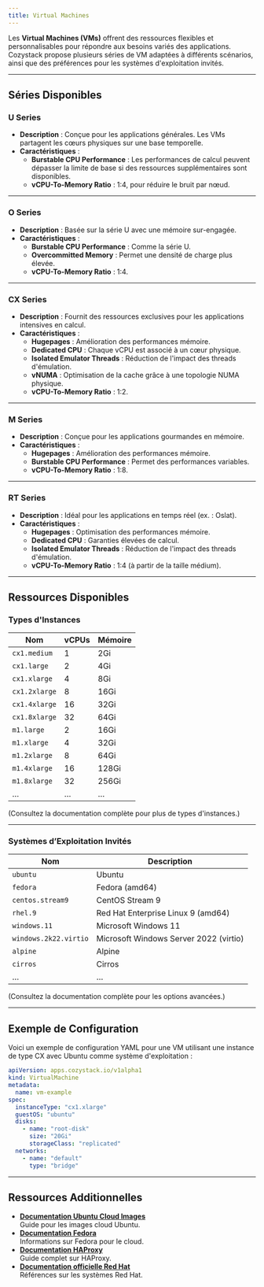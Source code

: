 ```yaml
---
title: Virtual Machines
---
```


Les **Virtual Machines (VMs)** offrent des ressources flexibles et personnalisables pour répondre aux besoins variés des applications. Cozystack propose plusieurs séries de VM adaptées à différents scénarios, ainsi que des préférences pour les systèmes d'exploitation invités.

---

## Séries Disponibles

### **U Series**

- **Description** : Conçue pour les applications générales. Les VMs partagent les cœurs physiques sur une base temporelle.
- **Caractéristiques** :
  - **Burstable CPU Performance** : Les performances de calcul peuvent dépasser la limite de base si des ressources supplémentaires sont disponibles.
  - **vCPU-To-Memory Ratio** : 1:4, pour réduire le bruit par nœud.

---

### **O Series**

- **Description** : Basée sur la série U avec une mémoire sur-engagée.
- **Caractéristiques** :
  - **Burstable CPU Performance** : Comme la série U.
  - **Overcommitted Memory** : Permet une densité de charge plus élevée.
  - **vCPU-To-Memory Ratio** : 1:4.

---

### **CX Series**

- **Description** : Fournit des ressources exclusives pour les applications intensives en calcul.
- **Caractéristiques** :
  - **Hugepages** : Amélioration des performances mémoire.
  - **Dedicated CPU** : Chaque vCPU est associé à un cœur physique.
  - **Isolated Emulator Threads** : Réduction de l'impact des threads d'émulation.
  - **vNUMA** : Optimisation de la cache grâce à une topologie NUMA physique.
  - **vCPU-To-Memory Ratio** : 1:2.

---

### **M Series**

- **Description** : Conçue pour les applications gourmandes en mémoire.
- **Caractéristiques** :
  - **Hugepages** : Amélioration des performances mémoire.
  - **Burstable CPU Performance** : Permet des performances variables.
  - **vCPU-To-Memory Ratio** : 1:8.

---

### **RT Series**

- **Description** : Idéal pour les applications en temps réel (ex. : Oslat).
- **Caractéristiques** :
  - **Hugepages** : Optimisation des performances mémoire.
  - **Dedicated CPU** : Garanties élevées de calcul.
  - **Isolated Emulator Threads** : Réduction de l'impact des threads d'émulation.
  - **vCPU-To-Memory Ratio** : 1:4 (à partir de la taille médium).

---

## Ressources Disponibles

### **Types d'Instances**

| **Nom**       | **vCPUs** | **Mémoire** |
|---------------|-----------|-------------|
| `cx1.medium`  | 1         | 2Gi         |
| `cx1.large`   | 2         | 4Gi         |
| `cx1.xlarge`  | 4         | 8Gi         |
| `cx1.2xlarge` | 8         | 16Gi        |
| `cx1.4xlarge` | 16        | 32Gi        |
| `cx1.8xlarge` | 32        | 64Gi        |
| `m1.large`    | 2         | 16Gi        |
| `m1.xlarge`   | 4         | 32Gi        |
| `m1.2xlarge`  | 8         | 64Gi        |
| `m1.4xlarge`  | 16        | 128Gi       |
| `m1.8xlarge`  | 32        | 256Gi       |
| …             | …         | …           |

(Consultez la documentation complète pour plus de types d'instances.)

---

### **Systèmes d’Exploitation Invités**

| **Nom**                  | **Description**                           |
|--------------------------|-------------------------------------------|
| `ubuntu`                 | Ubuntu                                   |
| `fedora`                 | Fedora (amd64)                           |
| `centos.stream9`         | CentOS Stream 9                          |
| `rhel.9`                 | Red Hat Enterprise Linux 9 (amd64)       |
| `windows.11`             | Microsoft Windows 11                     |
| `windows.2k22.virtio`    | Microsoft Windows Server 2022 (virtio)   |
| `alpine`                 | Alpine                                   |
| `cirros`                 | Cirros                                   |
| …                        | …                                        |

(Consultez la documentation complète pour les options avancées.)

---

## Exemple de Configuration

Voici un exemple de configuration YAML pour une VM utilisant une instance de type CX avec Ubuntu comme système d'exploitation :

```yaml
apiVersion: apps.cozystack.io/v1alpha1
kind: VirtualMachine
metadata:
  name: vm-example
spec:
  instanceType: "cx1.xlarge"
  guestOS: "ubuntu"
  disks:
    - name: "root-disk"
      size: "20Gi"
      storageClass: "replicated"
  networks:
    - name: "default"
      type: "bridge"
```

---

## Ressources Additionnelles

- **[Documentation Ubuntu Cloud Images](https://cloud-images.ubuntu.com/)**  
  Guide pour les images cloud Ubuntu.
- **[Documentation Fedora](https://getfedora.org/)**  
  Informations sur Fedora pour le cloud.
- **[Documentation HAProxy](https://www.haproxy.com/documentation/)**  
  Guide complet sur HAProxy.
- **[Documentation officielle Red Hat](https://www.redhat.com/)**  
  Références sur les systèmes Red Hat.
